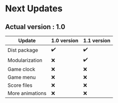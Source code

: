 # Next Updates
## Actual version : 1.0

 Update                     | 1.0 version         | 1.1 version
----------------------------|---------------------|---------------------
 Dist package               | :heavy_check_mark:  |:heavy_check_mark:
 Modularization             | :x:                 |:heavy_check_mark:
 Game clock                 | :x:                 |:x:
 Game menu                  | :x:                 |:x:
 Score files                | :x:                 |:x:
 More animations            | :x:                 |:x:
